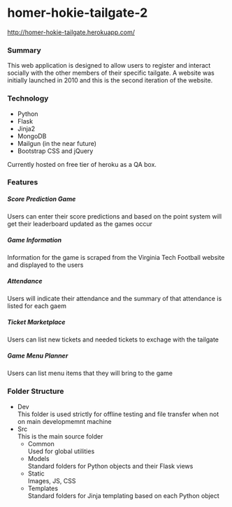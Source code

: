 # homer-hokie-tailgate-2

http://homer-hokie-tailgate.herokuapp.com/

### Summary
This web application is designed to allow users to register and interact socially with the other members of their specific tailgate.  A website was initially launched in 2010 and this is the second iteration of the website.

### Technology
* Python
* Flask
* Jinja2
* MongoDB
* Mailgun (in the near future)
* Bootstrap CSS and jQuery

Currently hosted on free tier of heroku as a QA box.

### Features

##### Score Prediction Game 
Users can enter their score predictions and based on the point system will get their leaderboard updated as the games occur
##### Game Information
Information for the game is scraped from the Virginia Tech Football website and displayed to the users
##### Attendance
Users will indicate their attendance and the summary of that attendance is listed for each gaem
##### Ticket Marketplace
Users can list new tickets and needed tickets to exchage with the tailgate
##### Game Menu Planner
Users can list menu items that they will bring to the game

### Folder Structure
* Dev  
  This folder is used strictly for offline testing and file transfer when not on main developmemnt machine
* Src  
  This is the main source folder
  *  Common  
     Used for global utilities
  *  Models  
     Standard folders for Python objects and their Flask views
  *  Static  
     Images, JS, CSS
  *  Templates  
      Standard folders for Jinja templating based on each Python object
